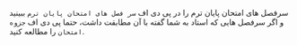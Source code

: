 سرفصل های امتحان پایان ترم را در پی دی اف `سر فصل های امتحان پایان ترم` ببینید و اگر سرفصل هایی که استاد به شما گفته با آن مطابقت داشت، حتما پی دی اف `جزوه امتحان` را مطالعه کنید.
